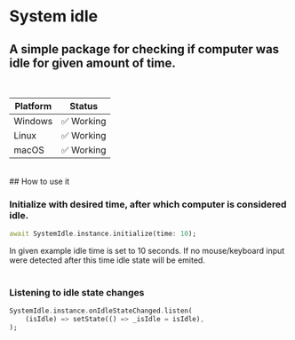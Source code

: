 <!-- 
This README describes the package. If you publish this package to pub.dev,
this README's contents appear on the landing page for your package.

For information about how to write a good package README, see the guide for
[writing package pages](https://dart.dev/guides/libraries/writing-package-pages). 

For general information about developing packages, see the Dart guide for
[creating packages](https://dart.dev/guides/libraries/create-library-packages)
and the Flutter guide for
[developing packages and plugins](https://flutter.dev/developing-packages). 
-->

# System idle
## A simple package for checking if computer was idle for given amount of time.
<br>

| Platform | Status      | 
|----------|-------------|
| Windows  | ✅ Working | 
| Linux    | ✅ Working |  
| macOS    | ✅ Working | 
<br>
## How to use it

### Initialize with desired time, after which computer is considered idle.
```dart
await SystemIdle.instance.initialize(time: 10);
```
In given example idle time is set to 10 seconds. If no mouse/keyboard input were detected after this time idle state will be emited.
<br><br>
### Listening to idle state changes
```dart
SystemIdle.instance.onIdleStateChanged.listen(
    (isIdle) => setState(() => _isIdle = isIdle),
);
```